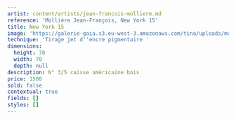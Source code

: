 ```yaml
---
artist: content/artists/jean-francois-molliere.md
reference: 'Mollière Jean-François, New York 15'
title: New York 15
image: 'https://galerie-gaia.s3.eu-west-3.amazonaws.com/tina/uploads/molliere-jean-francois/1349.jpg'
technique: 'Tirage jet d''encre pigmentaire '
dimensions:
  height: 70
  width: 70
  depth: null
description: N° 3/5 caisse américaine bois
price: 1500
sold: false
contextual: true
fields: []
styles: []
---
```



